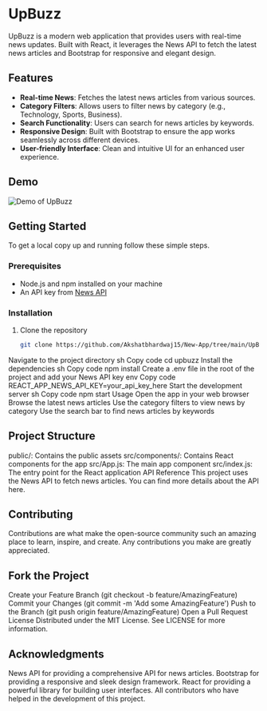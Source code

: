 # UpBuzz

UpBuzz is a modern web application that provides users with real-time news updates. Built with React, it leverages the News API to fetch the latest news articles and Bootstrap for responsive and elegant design.

## Features

- **Real-time News**: Fetches the latest news articles from various sources.
- **Category Filters**: Allows users to filter news by category (e.g., Technology, Sports, Business).
- **Search Functionality**: Users can search for news articles by keywords.
- **Responsive Design**: Built with Bootstrap to ensure the app works seamlessly across different devices.
- **User-friendly Interface**: Clean and intuitive UI for an enhanced user experience.

## Demo

![Demo of UpBuzz](path/to/demo.gif)

## Getting Started

To get a local copy up and running follow these simple steps.

### Prerequisites

- Node.js and npm installed on your machine
- An API key from [News API](https://newsapi.org/)

### Installation

1. Clone the repository
   ```sh
   git clone https://github.com/Akshatbhardwaj15/New-App/tree/main/UpBuzz.git
Navigate to the project directory
sh
Copy code
cd upbuzz
Install the dependencies
sh
Copy code
npm install
Create a .env file in the root of the project and add your News API key
env
Copy code
REACT_APP_NEWS_API_KEY=your_api_key_here
Start the development server
sh
Copy code
npm start
Usage
Open the app in your web browser
Browse the latest news articles
Use the category filters to view news by category
Use the search bar to find news articles by keywords
## Project Structure
public/: Contains the public assets
src/components/: Contains React components for the app
src/App.js: The main app component
src/index.js: The entry point for the React application
API Reference
This project uses the News API to fetch news articles. You can find more details about the API here.

## Contributing
Contributions are what make the open-source community such an amazing place to learn, inspire, and create. Any contributions you make are greatly appreciated.

## Fork the Project
Create your Feature Branch (git checkout -b feature/AmazingFeature)
Commit your Changes (git commit -m 'Add some AmazingFeature')
Push to the Branch (git push origin feature/AmazingFeature)
Open a Pull Request
License
Distributed under the MIT License. See LICENSE for more information.


## Acknowledgments
News API for providing a comprehensive API for news articles.
Bootstrap for providing a responsive and sleek design framework.
React for providing a powerful library for building user interfaces.
All contributors who have helped in the development of this project.
